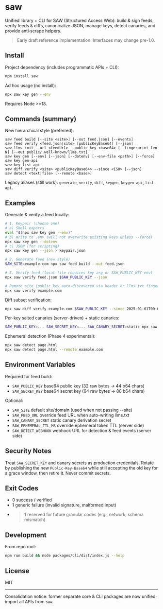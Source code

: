 # saw

Unified library + CLI for SAW (Structured Access Web): build & sign feeds, verify feeds & diffs, canonicalize JSON, manage keys, detect canaries, and provide anti‑scrape helpers.

> Early draft reference implementation. Interfaces may change pre-1.0.

## Install

Project dependency (includes programmatic APIs + CLI):
```bash
npm install saw
```
Ad hoc usage (no install):
```bash
npx saw key gen --env
```

Requires Node >=18.

## Commands (summary)
New hierarchical style (preferred):
```
saw feed build [--site <site>] [--out feed.json] [--events]
saw feed verify <feed.json|site> [publicKeyBase64] [--json]
saw llms init --url <feedUrl> --public-key <base64> [--fingerprint-len N] [--out public/.well-known/llms.txt]
saw key gen [--env] [--json] [--dotenv] [--env-file <path>] [--force]
saw key gen-api
saw key list-api
saw diff verify <site> <publicKeyBase64> --since <ISO> [--json]
saw detect <text|file> [--remote <base>]
```

Legacy aliases (still work): `generate`, `verify`, `diff`, `keygen`, `keygen-api`, `list-api`.

## Examples
Generate & verify a feed locally:
```bash
# 1. Keypair (choose one)
# a) Shell exports
eval "$(npx saw key gen --env)"
# b) Write to .env (will not overwrite existing keys unless --force)
npx saw key gen --dotenv
# c) JSON (for scripting)
npx saw key gen --json > keypair.json

# 2. Generate feed (new style)
SAW_SITE=example.com npx saw feed build --out feed.json

# 3. Verify feed (local file requires key arg or SAW_PUBLIC_KEY env)
npx saw verify feed.json $SAW_PUBLIC_KEY --json

# Remote site (public key auto-discovered via header or llms.txt fingerprint)
npx saw verify example.com
```

Diff subset verification:
```bash
npx saw diff verify example.com $SAW_PUBLIC_KEY --since 2025-01-01T00:00:00.000Z
```

Per-key salted canaries (server-driven) + static canaries:
```bash
SAW_PUBLIC_KEY=... SAW_SECRET_KEY=... SAW_CANARY_SECRET=static npx saw generate example.com --events
```

Ephemeral detection (Phase 4 experimental):
```bash
npx saw detect page.html
npx saw detect page.html --remote example.com
```

## Environment Variables
Required for feed build:
- `SAW_PUBLIC_KEY` base64 public key (32 raw bytes -> 44 b64 chars)
- `SAW_SECRET_KEY` base64 secret key (64 raw bytes -> 88 b64 chars)

Optional:
- `SAW_SITE` default site/domain (used when not passing --site)
- `SAW_FEED_URL` override feed URL when auto-writing llms.txt
- `SAW_CANARY_SECRET` static canary derivation secret
- `SAW_EPHEMERAL_TTL_MS` override ephemeral token TTL (server side)
- `SAW_DETECT_WEBHOOK` webhook URL for detection & feed events (server side)

## Security Notes
Treat `SAW_SECRET_KEY` and canary secrets as production credentials. Rotate by publishing the new `Public-Key-Base64` while still accepting the old key for a grace window, then retire it. Never commit secrets.

## Exit Codes
- 0 success / verified
- 1 generic failure (invalid signature, malformed input)
- >1 reserved for future granular codes (e.g., network, schema mismatch)

## Development
From repo root:
```bash
npm run build && node packages/cli/dist/index.js --help
```

## License
MIT

---
Consolidation notice: former separate core & CLI packages are now unified; import all APIs from `saw`.
